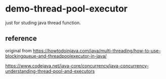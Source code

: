 # demo-thread-pool-executor

just for studing java thread function.

## reference

original from https://howtodoinjava.com/java/multi-threading/how-to-use-blockingqueue-and-threadpoolexecutor-in-java/


https://www.codejava.net/java-core/concurrency/java-concurrency-understanding-thread-pool-and-executors
